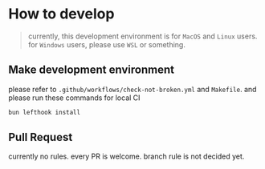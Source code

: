 # How to develop

> currently, this development environment is for `MacOS` and `Linux` users. for `Windows` users, please use `WSL` or something.

## Make development environment

please refer to `.github/workflows/check-not-broken.yml` and `Makefile`.
and please run these commands for local CI

```bash
bun lefthook install
```

## Pull Request

currently no rules.
every PR is welcome.
branch rule is not decided yet.

